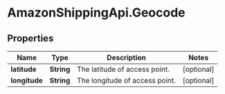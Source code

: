 # AmazonShippingApi.Geocode

## Properties

Name | Type | Description | Notes
------------ | ------------- | ------------- | -------------
**latitude** | **String** | The latitude of access point. | [optional] 
**longitude** | **String** | The longitude of access point. | [optional] 


